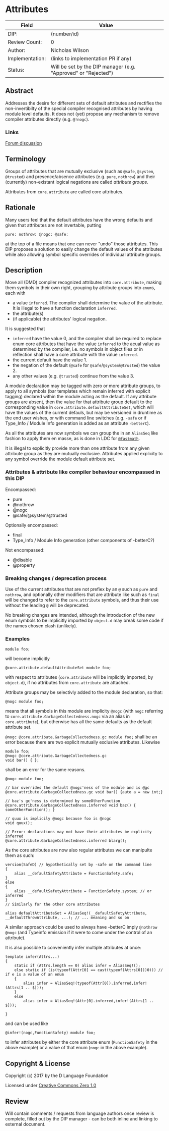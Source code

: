 # Attributes

| Field           | Value                                                           |
|-----------------|-----------------------------------------------------------------|
| DIP:            | (number/id)                                                     |
| Review Count:   | 0
| Author:         | Nicholas Wilson                                                 |
| Implementation: | (links to implementation PR if any)                             |
| Status:         | Will be set by the DIP manager (e.g. "Approved" or "Rejected")  |

## Abstract

Addresses the desire for different sets of default attributes and rectifies the non-invertibilty
of the special compiler recognised attributes by having module level defaults. It does not (yet) 
propose any mechanism to remove compiler attributes directly (e.g. `@!nogc`).

### Links

[Forum discussion](https://forum.dlang.org/thread/wnddmlmfinqqfccdlhqc@forum.dlang.org)

## Terminology

Groups of attributes that are mutually exclusive (such as `@safe`, `@system`, `@trusted`) and presence/absence attributes
(e.g. `pure`, `nothrow`) and their (currently) non-existant logical negations are called _attribute groups_.

Attributes from `core.attribute` are called core attributes.

## Rationale

Many users feel that the default attributes have the wrong defaults and given that attributes are not invertable,  putting 
```
pure: nothrow: @nogc: @safe:
```
at the top of a file means that one can never "undo" those attributes.
This DIP proposes a solution to easily change the default values of the attributes while also allowing symbol specific 
overrides of individual attribute groups.

## Description

Move all (DMD) compiler recognized attributes into `core.attribute`, making them symbols in their own right, 
grouping by attribute groups into `enum`s, each with
* a value `inferred`. The compiler shall determine the value of the attribute. It is illegal to have a function declaration `inferred`.
* the attribute(s)
* (if applicable) the attributes' logical negation.

It is suggested that 
* `inferred` have the value 0, and the compiler shall be required to replace enum core attributes
that have the value `inferred` to the acual value as determined by the compiler, i.e. no symbols in object files or in reflection shall
have a core attribute with the value `inferred`. 
* the current default have the value 1.
* the negation of the default (`@safe` for `@safe`/`@system`/`@trusted`) the value 2.
* any other values (e.g. `@trusted`) continue from the value 3.

A module declaration may be tagged with zero or more attribute groups, to apply to all symbols (bar templates which remain inferred with explicit tagging) declared within the module acting as the default.
If any attribute groups are absent, then the value for that attribute group default to the corresponding value in `core.attribute.defaultAttributeSet`, which will have the values of the current defauls, but may be versioned in druntime as the end user wishes, or with command line switches (e.g. `-safe` or if Type_Info / Module Info generation is added as an attribute `-betterC`).

As all the attributes are now symbols we can group the in an `AliasSeq` like fashion to apply them en masse, as is done in LDC for [`@fastmath`](https://github.com/ldc-developers/druntime/blob/ldc/src/ldc/attributes.d#L58).

It is illegal to explicitly provide more than one attribute from any given attribute group as they are mutually exclusive. 
Attributes applied explicity to any symbol override the module default attribute set.

### Attributes & attribute like compiler behaviour encompassed in this DIP

Encompassed:

* pure
* @nothrow
* @nogc
* @safe/@system/@trusted

Optionally encompassed:

* final
* Type_Info / Module Info generation (other components of -betterC?)

Not encompassed:

* @disable
* @property

### Breaking changes / deprecation process

Use of the current attributes that are not prefiex by an `@` such as `pure` and `nothrow`,
and optionally other modifiers that are attribute like such as `final` will be changed to refer to the `core.attribute` symbols,
and thus their use without the leading `@` will be deprecated. 

No breaking changes are intended, although the introduction of the new enum symbols to be implicitly imported by `object.d`
may break some code if the names chosen clash (unlikely).

### Examples

`module foo;` 

will become implicitly 

`@core.attribute.defaultAttributeSet module foo;` 

with respect to attributes (`core.attribute` will be implicitly imported, by `object.d`), 
if no attributes from `core.attribute` are attached.

 Attribute groups may be selectivly added to the module declaration, so that:
 
 `@nogc module foo;` 
 
 means that all symbols in this module are implicity `@nogc` (with `nogc` referring to `core.attribute.GarbageCollectedness.nogc` via an alias in `core.attribute`),
 but otherwise has all the same defaults as the default attribute set.
 
 `@nogc @core.attribute.GarbageCollectedness.gc module foo;` 
 shall be an error because there are two explicit mutually exclusive attributes.
 Likewise 
 ```
 module foo;
 @nogc @core.attribute.GarbageCollectedness.gc 
 void bar() { };
 ```
 shall be an error for the same reasons.
 
 ```
 @nogc module foo;
 
 // bar overrides the default @nogc'ness of the module and is @gc
 @core.attribute.GarbageCollectedness.gc void bar() {auto a = new int;} 
 
 // baz's gc'ness is determined by someOtherFunction
 @core.attribute.GarbageCollectedness.inferred void baz() { someOtherFunction(); }
 
 // quux is implicily @nogc because foo is @nogc
 void quux();
 
 // Error: declarations may not have their attributes be explicity inferred
 @core.attribute.GarbageCollectedness.inferred blarg(); 
 ```

As the core attributes are now also regular attributes we can manipulte them as such:

```
version(SafeD) // hypothetically set by -safe on the command line
{
    alias __defaultSafetyAttribute = FunctionSafety.safe;
}
else
{
    alias __defaultSafetyAttribute = FunctionSafety.system; // or inferred
}
// Similarly for the other core attributes

alias defaultAttributeSet = AliasSeq!(__defaultSafetyAttribute, __defaultThrowAttribute, ...); // ... meaning and so on
```

A similar approach could be used to always have -betterC imply `@nothrow @nogc` (and Typeinfo emission if it were to come under the control of an attribute).

It is also possible to conveniently infer multiple attributes at once:

```
template infer(Attrs...)
{
    static if (Attrs.length == 0) alias infer = AliasSeq!();
    else static if (is(typeof(Attr[0] == cast(typeof(Attrs[0]))0))) // if e is a value of an enum
    {
        alias infer = AliasSeq!(typeof(Attr[0]).inferred,infer!(Attrs[1 .. $]));
    }
    else 
        alias infer = AliasSeq!(Attr[0].inferred,infer!(Attrs[1 .. $]));

}
```

and can be used like

```
@infer!(nogc,FunctionSafety) module foo;
```
to infer attributes by either the core attribute enum (`FunctionSafety` in the above example) or a value of that enum (`nogc` in the above example).

## Copyright & License

Copyright (c) 2017 by the D Language Foundation

Licensed under [Creative Commons Zero 1.0](https://creativecommons.org/publicdomain/zero/1.0/legalcode.txt)

## Review

Will contain comments / requests from language authors once review is complete,
filled out by the DIP manager - can be both inline and linking to external
document.
